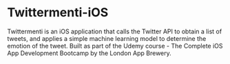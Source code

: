 # Twittermenti-iOS
Twittermenti is an iOS application that calls the Twitter API to obtain a list of tweets, and applies a simple machine learning model to determine the emotion of the tweet. Built as part of the Udemy course - The Complete iOS App Development Bootcamp by the London App Brewery.
